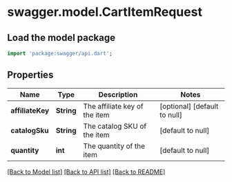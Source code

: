 # swagger.model.CartItemRequest

## Load the model package
```dart
import 'package:swagger/api.dart';
```

## Properties
Name | Type | Description | Notes
------------ | ------------- | ------------- | -------------
**affiliateKey** | **String** | The affiliate key of the item | [optional] [default to null]
**catalogSku** | **String** | The catalog SKU of the item | [default to null]
**quantity** | **int** | The quantity of the item | [default to null]

[[Back to Model list]](../README.md#documentation-for-models) [[Back to API list]](../README.md#documentation-for-api-endpoints) [[Back to README]](../README.md)


